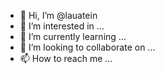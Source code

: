 - 👋 Hi, I’m @lauatein
- 👀 I’m interested in ...
- 🌱 I’m currently learning ...
- 💞️ I’m looking to collaborate on ...
- 📫 How to reach me ...

<!---
lauatein/lauatein is a ✨ special ✨ repository because its `README.md` (this file) appears on your GitHub profile.
You can click the Preview link to take a look at your changes.
--->
